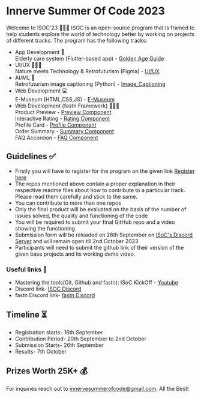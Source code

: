 # Innerve Summer Of Code 2023 
Welcome to ISOC'23 🎉🎉🎉 ISOC is an open-source program that is framed to help students explore the world of technology better by working on projects of different tracks. The program has the following tracks:<br/>
- App Development 📱<br/>
  Elderly care system (Flutter-based app) - [Golden Age Guide](https://github.com/InnerveSummerOfCode/APP-DEV-2023)<br/>
- UI/UX 👩🏻‍🎨<br/>
  Nature meets Technology & Retrofuturism (Figma) - [UI/UX](https://github.com/InnerveSummerOfCode/UI-UX2023)<br/>
- AI/ML 🤖<br/>
  Retrofuturism image captioning (Python) - [Image_Captioning](https://github.com/InnerveSummerOfCode/AI-Ml2023)<br/>
- Web Development 💻<br/>
  E-Museum (HTML,CSS,JS) - [E-Museum](https://github.com/InnerveSummerOfCode/ISOC-23-WEBD)<br/>
- Web Development (fastn Framework) 🧑🏻‍💻<br/>
  Product Preview - [Preview Component](https://github.com/InnerveSummerOfCode/product-preview-card-component)<br/>
  Interactive Rating - [Rating Component](https://github.com/InnerveSummerOfCode/interactive-rating-component)<br/>
  Profile Card - [Profile Component](https://github.com/InnerveSummerOfCode/profile-card-component)<br/>
  Order Summary - [Summary Component](https://github.com/InnerveSummerOfCode/order-summary-component)<br/>
  FAQ Accordion - [FAQ Component](https://github.com/InnerveSummerOfCode/faq-accordion-card)<br/>


  
## Guidelines ✅
- Firstly you will have to register for the program on the given link [Register here](https://docs.google.com/forms/d/e/1FAIpQLSdIkA6eotbBwu2SB0x-zDj-5ZtCd3bspMabdpqiVZVkk2WA0w/viewform)<br/>
- The repos mentioned above contain a proper explanation in their respective readme files about how to contribute to a particular track. Please read them carefully and stick to the same.<br/>
- You can contribute to more than one repos<br/>
- Only the final product will be evaluated on the basis of the number of issues solved, the quality and functioning of the code<br/>
- You will be required to submit your final GitHub repo and a video showing the functioning.
- Submission form will be releaded on 26th September on [ISoC's Discord Server](https://discord.gg/vXwBDzba) and will remain open till 2nd October 2023
- Participants will need to submit the github link of their version of the given base projects and its working demo video.


### Useful links 🔗

- Mastering the tools(Git, Github and fastn): ISoC KickOff - [Youtube](https://www.youtube.com/watch?v=_u3fcOb5CcA)<br/>
- Discord link- [ISOC Discord](https://discord.gg/vXwBDzba)<br/>
- fastn Discord link- [fastn Discord](https://discord.gg/5fbzyPCK)<br/>

## Timeline ⏳
- Registration starts- 16th September<br/>
- Contribution Period- 20th September to 2nd October<br/>
- Submission Starts- 26th September<br/>
- Results- 7th October<br/>

## Prizes Worth 25K+ 💰

For inquiries reach out to innervesummerofcode@gmail.com. All the Best! 


